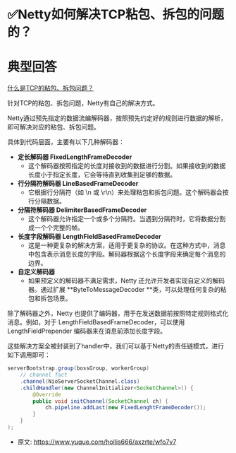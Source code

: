 # ✅Netty如何解决TCP粘包、拆包的问题的？
<!--page header-->

<a name="bhVlB"></a>
# 典型回答
[什么是TCP的粘包、拆包问题？](https://www.yuque.com/hollis666/axzrte/qotkxkmmhwo0i5os?view=doc_embed)

针对TCP的粘包、拆包问题，Netty有自己的解决方式。

Netty通过预先指定的数据流编解码器，按照预先约定好的规则进行数据的解析，即可解决对应的粘包、拆包问题。

具体到代码层面，主要有以下几种解码器：

- **定长解码器 FixedLengthFrameDecoder**
   - 这个解码器按照指定的长度对接收到的数据进行分割。如果接收到的数据长度小于指定长度，它会等待直到收集到足够的数据。
- **行分隔符解码器 LineBasedFrameDecoder**
   - 它根据行分隔符（如 \n 或 \r\n）来处理粘包和拆包问题。这个解码器会按行分隔数据。
- **分隔符解码器 DelimiterBasedFrameDecoder**
   - 这个解码器允许指定一个或多个分隔符。当遇到分隔符时，它将数据分割成一个个完整的帧。
- **长度字段解码器 LengthFieldBasedFrameDecoder**
   - 这是一种更复杂的解决方案，适用于更复杂的协议。在这种方式中，消息中包含表示消息长度的字段。解码器根据这个长度字段来确定每个消息的边界。
- **自定义解码器**
   - 如果预定义的解码器不满足需求，Netty 还允许开发者实现自定义的解码器。通过扩展 **ByteToMessageDecoder **类，可以处理任何复杂的粘包和拆包场景。

除了解码器之外，Netty 也提供了编码器，用于在发送数据前按照特定规则格式化消息。例如，对于 LengthFieldBasedFrameDecoder，可以使用 LengthFieldPrepender 编码器来在消息前添加长度字段。

这些解决方案全被封装到了handler中，我们可以基于Netty的责任链模式，进行如下调用即可：

```java
serverBootstrap.group(bossGroup, workerGroup)
    // channel fact
    .channel(NioServerSocketChannel.class)
    .childHandler(new ChannelInitializer<SocketChannel>() {
        @Override
        public void initChannel(SocketChannel ch) {
            ch.pipeline.addLast(new FixedLenghtFrameDecoder());
        }
    }
);
```


<!--page footer-->
- 原文: <https://www.yuque.com/hollis666/axzrte/wfo7v7>